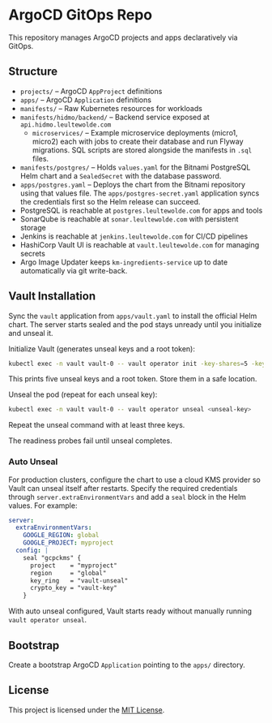 # ArgoCD GitOps Repo

This repository manages ArgoCD projects and apps declaratively via GitOps.

## Structure

- `projects/` – ArgoCD `AppProject` definitions
- `apps/` – ArgoCD `Application` definitions
- `manifests/` – Raw Kubernetes resources for workloads
- `manifests/hidmo/backend/` – Backend service exposed at `api.hidmo.leultewolde.com`
  - `microservices/` – Example microservice deployments (micro1, micro2) each
    with jobs to create their database and run Flyway migrations. SQL scripts are
    stored alongside the manifests in `.sql` files.
- `manifests/postgres/` – Holds `values.yaml` for the Bitnami PostgreSQL Helm chart and a `SealedSecret` with the database password.
- `apps/postgres.yaml` – Deploys the chart from the Bitnami repository using that values file. The `apps/postgres-secret.yaml` application syncs the credentials first so the Helm release can succeed.
- PostgreSQL is reachable at `postgres.leultewolde.com` for apps and tools
- SonarQube is reachable at `sonar.leultewolde.com` with persistent storage
- Jenkins is reachable at `jenkins.leultewolde.com` for CI/CD pipelines
- HashiCorp Vault UI is reachable at `vault.leultewolde.com` for managing secrets
- Argo Image Updater keeps `km-ingredients-service` up to date automatically via git write-back.

## Vault Installation

Sync the `vault` application from `apps/vault.yaml` to install the official Helm chart. The server starts sealed and the pod stays unready until you initialize and unseal it.

Initialize Vault (generates unseal keys and a root token):


```bash
kubectl exec -n vault vault-0 -- vault operator init -key-shares=5 -key-threshold=3
```

This prints five unseal keys and a root token. Store them in a safe location.

Unseal the pod (repeat for each unseal key):

```bash
kubectl exec -n vault vault-0 -- vault operator unseal <unseal-key>
```

Repeat the unseal command with at least three keys.

The readiness probes fail until unseal completes.

### Auto Unseal

For production clusters, configure the chart to use a cloud KMS provider so Vault can
unseal itself after restarts.  Specify the required credentials through
`server.extraEnvironmentVars` and add a `seal` block in the Helm values.  For example:

```yaml
server:
  extraEnvironmentVars:
    GOOGLE_REGION: global
    GOOGLE_PROJECT: myproject
  config: |
    seal "gcpckms" {
      project    = "myproject"
      region     = "global"
      key_ring   = "vault-unseal"
      crypto_key = "vault-key"
    }
```

With auto unseal configured, Vault starts ready without manually running `vault operator unseal`.

## Bootstrap

Create a bootstrap ArgoCD `Application` pointing to the `apps/` directory.


## License

This project is licensed under the [MIT License](LICENSE).
